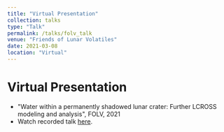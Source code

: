 ```yaml
---
title: "Virtual Presentation"
collection: talks
type: "Talk"
permalink: /talks/folv_talk
venue: "Friends of Lunar Volatiles"
date: 2021-03-08
location: "Virtual"
---
```


Virtual Presentation
=====
* "Water within a permanently shadowed lunar crater: Further LCROSS modeling and analysis", FOLV, 2021
* Watch recorded talk [here](https://www.youtube.com/watch?v=xs8B8j5v_5o&feature=emb_imp_woyt).
